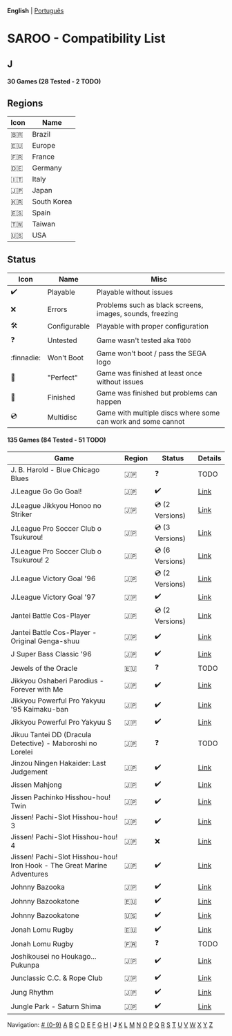**English** | [Português](../pt-br/J.md)

# SAROO - Compatibility List

## J

#### 30 Games (28 Tested - 2 TODO)

## Regions

| Icon     | Name        |
| -------- | ----------- |
| :brazil: | Brazil      |
| :eu:     | Europe      |
| :fr:     | France      |
| :de:     | Germany     |
| :it:     | Italy       |
| :jp:     | Japan       |
| :kr:     | South Korea |
| :es:     | Spain       |
| :taiwan: | Taiwan      |
| :us:     | USA         |

## Status

| Icon                | Name         | Misc                                                         |
| ------------------- | ------------ | ------------------------------------------------------------ |
| :heavy_check_mark:  | Playable     | Playable without issues                                      |
| :x:                 | Errors       | Problems such as black screens, images, sounds, freezing     |
| :hammer_and_wrench: | Configurable | Playable with proper configuration                           |
| :question:          | Untested     | Game wasn't tested aka `TODO`                                |
| :finnadie:          | Won't Boot   | Game won't boot / pass the SEGA logo                         |
| :100:               | "Perfect"    | Game was finished at least once without issues               |
| :checkered_flag:    | Finished     | Game was finished but problems can happen                    |
| :cd:                | Multidisc    | Game with multiple discs where some can work and some cannot |

#### 135 Games (84 Tested - 51 TODO)

| Game                                                                    | Region | Status             | Details                                                          |
| ----------------------------------------------------------------------- | ------ | ------------------ | ---------------------------------------------------------------- |
| J. B. Harold - Blue Chicago Blues                                       | :jp:   | :question:         | TODO                                                             |
| J.League Go Go Goal!                                                    | :jp:   | :heavy_check_mark: | [Link](../../../Regions/Retails/Japan/T-3602G/README.md)         |
| J.League Jikkyou Honoo no Striker                                       | :jp:   | :cd: (2 Versions)  | [Link](../../../Regions/Retails/Japan/T-9528G/01/README.md)      |
| J.League Pro Soccer Club o Tsukurou!                                    | :jp:   | :cd: (3 Versions)  | [Link](../../../Regions/Retails/Japan/GS-9034/01/README.md)      |
| J.League Pro Soccer Club o Tsukurou! 2                                  | :jp:   | :cd: (6 Versions)  | [Link](../../../Regions/Retails/Japan/GS-9168/01/README.md)      |
| J.League Victory Goal '96                                               | :jp:   | :cd: (2 Versions)  | [Link](../../../Regions/Retails/Japan/GS-9048/01/README.md)      |
| J.League Victory Goal '97                                               | :jp:   | :heavy_check_mark: | [Link](../../../Regions/Retails/Japan/GS-9140/01/README.md)      |
| Jantei Battle Cos-Player                                                | :jp:   | :cd: (2 Versions)  | [Link](../../../Regions/Retails/Japan/T-34601G/01/README.md)     |
| Jantei Battle Cos-Player - Original Genga-shuu                          | :jp:   | :heavy_check_mark: | [Link](../../../Regions/Retails/Japan/T-3466106553/01/README.md) |
| J Super Bass Classic '96                                                | :jp:   | :heavy_check_mark: | [Link](../../../Regions/Retails/Japan/T-18707G/01/README.md)     |
| Jewels of the Oracle                                                    | :eu:   | :question:         | TODO                                                             |
| Jikkyou Oshaberi Parodius - Forever with Me                             | :jp:   | :heavy_check_mark: | [Link](../../../Regions/Retails/Japan/T-9513G/01/README.md)      |
| Jikkyou Powerful Pro Yakyuu '95 Kaimaku-ban                             | :jp:   | :heavy_check_mark: | [Link](../../../Regions/Retails/Japan/T-9502G/01/README.md)      |
| Jikkyou Powerful Pro Yakyuu S                                           | :jp:   | :heavy_check_mark: | [Link](../../../Regions/Retails/Japan/T-9523G/01/README.md)      |
| Jikuu Tantei DD (Dracula Detective) - Maboroshi no Lorelei              | :jp:   | :question:         | TODO                                                             |
| Jinzou Ningen Hakaider: Last Judgement                                  | :jp:   | :heavy_check_mark: | [Link](../../../Regions/Retails/Japan/GS-9088/01/README.md)      |
| Jissen Mahjong                                                          | :jp:   | :heavy_check_mark: | [Link](../../../Regions/Retails/Japan/T-15002G/01/README.md)     |
| Jissen Pachinko Hisshou-hou! Twin                                       | :jp:   | :heavy_check_mark: | [Link](../../../Regions/Retails/Japan/T-2407G/01/README.md)      |
| Jissen! Pachi-Slot Hisshou-hou! 3                                       | :jp:   | :heavy_check_mark: | [Link](../../../Regions/Retails/Japan/T-2401G/01/README.md)      |
| Jissen! Pachi-Slot Hisshou-hou! 4                                       | :jp:   | :x:                | [Link](../../../Regions/Retails/Japan/T-2406G/01/README.md)      |
| Jissen! Pachi-Slot Hisshou-hou! Iron Hook - The Great Marine Adventures | :jp:   | :heavy_check_mark: | [Link](../../../Regions/Retails/Japan/T-2404G/01/README.md)      |
| Johnny Bazooka                                                          | :jp:   | :heavy_check_mark: | [Link](../../../Regions/Retails/Japan/T-7302G/01/README.md)      |
| Johnny Bazookatone                                                      | :eu:   | :heavy_check_mark: | [Link](../../../Regions/Retails/Europe/T-7909H50/01/README.md)   |
| Johnny Bazookatone                                                      | :us:   | :heavy_check_mark: | [Link](../../../Regions/Retails/USA/T-7909H/01/README.md)        |
| Jonah Lomu Rugby                                                        | :eu:   | :heavy_check_mark: | [Link](../../../Regions/Retails/Europe/T-12003H50/01/README.md)  |
| Jonah Lomu Rugby                                                        | :fr:   | :question:         | TODO                                                             |
| Joshikousei no Houkago... Pukunpa                                       | :jp:   | :heavy_check_mark: | [Link](../../../Regions/Retails/Japan/T-16802G/01/README.md)     |
| Junclassic C.C. & Rope Club                                             | :jp:   | :heavy_check_mark: | [Link](../../../Regions/Retails/Japan/T-11403G/01/README.md)     |
| Jung Rhythm                                                             | :jp:   | :heavy_check_mark: | [Link](../../../Regions/Retails/Japan/T-16607G/01/README.md)     |
| Jungle Park - Saturn Shima                                              | :jp:   | :heavy_check_mark: | [Link](../../../Regions/Retails/Japan/T-18008G/01/README.md)     |

Navigation:
[# (0-9)](./09.md) [A](./A.md) [B](./B.md) [C](./C.md) [D](./D.md) [E](./E.md) [F](./F.md) [G](./G.md) [H](./H.md) [I](./I.md) **J** [K](./K.md) [L](./L.md) [M](./M.md) [N](./N.md) [O](./O.md) [P](./P.md) [Q](./Q.md) [R](./R.md) [S](./S.md) [T](./T.md) [U](./U.md) [V](./V.md) [W](./W.md) [X](./X.md) [Y](./Y.md) [Z](./Z.md)
